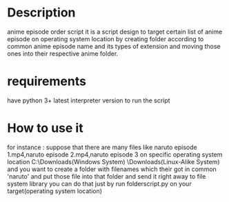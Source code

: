 # Description 
anime episode order script it is a script design 
to target certain list of anime episode on operating system location by 
 creating folder according to common anime episode name and its types of extension 
 and moving those ones into their respective anime folder.

# requirements 
have python 3+ latest interpreter version to run the script

# How to use it 
for instance : suppose that there are many files like 
naruto episode 1.mp4,naruto episode 2.mp4,naruto episode 3 
 on specific operating system location C:\Downloads(Windows System)
 \Downloads(Linux-Alike System) and you want to create 
 a folder with filenames which their got in common 'naruto' and 
 put those file into that folder and send it right away to file system library
 you can do that just by run folderscript.py on your target(operating system location)